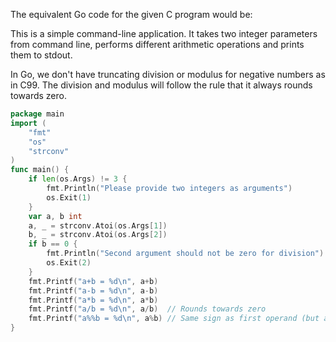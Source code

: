The equivalent Go code for the given C program would be:

This is a simple command-line application. It takes two integer parameters from command line, performs different arithmetic operations and prints them to stdout.

In Go, we don't have truncating division or modulus for negative numbers as in C99. The division and modulus will follow the rule that it always rounds towards zero.

```go
package main
import (
	"fmt"
	"os"
	"strconv"
)
func main() {
	if len(os.Args) != 3 {
		fmt.Println("Please provide two integers as arguments")
		os.Exit(1)
	}
	var a, b int
	a, _ = strconv.Atoi(os.Args[1])
	b, _ = strconv.Atoi(os.Args[2])
	if b == 0 {
		fmt.Println("Second argument should not be zero for division")
		os.Exit(2)
	}
	fmt.Printf("a+b = %d\n", a+b)
	fmt.Printf("a-b = %d\n", a-b)
	fmt.Printf("a*b = %d\n", a*b)
	fmt.Printf("a/b = %d\n", a/b)  // Rounds towards zero
	fmt.Printf("a%%b = %d\n", a%b) // Same sign as first operand (but always positive in Go)
}
```
